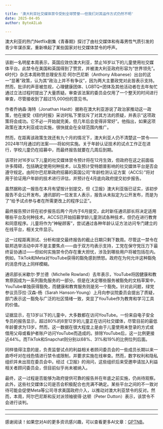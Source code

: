 ```yaml
---

title: '澳大利亚社交媒体禁令受到全球赞誉——但我们对其运作方式仍然不明'
date: 2025-04-05
author: ByteAILab

---
```


澳大利亚的热门Netflix剧集《青春期》探讨了由社交媒体和有毒男性气质引发的青少年谋杀案，重新唤起了某些国家对社交媒体禁令的呼声。

---
该剧一名明星本周表示，英国应效仿澳大利亚，禁止16岁以下的儿童使用社交媒体平台。此禁令在美国和英国得到了赞赏，并被澳大利亚政府形容为“世界领先”。《时代》杂志本周称赞总理安东尼·阿尔巴尼斯（Anthony Albanese）出台的这一“显著”政策，认为其“政治上并不有争议”，因为两大主要政党对此皆表示支持。然而，批评的声音被忽视，心理健康团体、LGBTQ+团体及其他活动者在去年匆忙通过立法过程时提出了大量质疑。审查该法案的委员会仅用了一个整天的时间进行审查，尽管接收到了超过15,000份的意见书。

作者乔纳森·海特（Jonathan Haidt）据称在澳大利亚游说了政治家推动这一政策，他在接受《纽约时报》采访时私下里驳斥了对其方法的质疑，并表示“这项政策将会成功。它不必一开始就完美，但几年后会变得非常好”。他指出，如果这项政策在澳大利亚成功实施，很快就会在全球范围内推广。

然而，在距离该政策生效还有九个月的情况下，澳大利亚人仍不清楚这一禁令——2024年11月通过的法案——将如何实施。关于年龄认证技术的试点工作正在进行，学校儿童仍在招募中，而最终报告就要在几周后到期。

该项针对16岁以下儿童的社交媒体禁令预计将在12月生效，但政府在这之前面临许多障碍，包括确定使用何种技术，以及预计受特朗普影响的社交媒体平台是否会遵守规定。由阿尔巴尼斯政府招募的英国公司“年龄检测认证方案（ACCS）”将对用于验证用户年龄的技术进行评估，并预计在4月底向政府提交初步报告。

虽然据称这一报告在本月有望按计划提交，但《卫报》澳大利亚版已证实，该初步报告不会公开发布。通讯部的一位发言人表示，报告从未拟定为公开发布，而是为了“给予试点参与者在所需更改上的程序公正”。

最终报告预计将在初步报告后两个月内于6月提交，此时新任通讯部长将决定适用哪些平台及何种技术。ACCS已开始招募学龄儿童测试各种技术，但仍在进行教育和同意程序。儿童将作为“神秘顾客”，尝试通过各种年龄认证方法访问专门建立的在线平台，相关文件显示。

这一过程距离测试、分析和提交最终报告的截止日期只剩下数周。尽管这一禁令在联邦选举活动中并不是主要焦点——由于双方均表示支持，工党在保守党压力下最终妥协通过——但如何实施禁令仍存在重大担忧，涉及到哪些用户将被包括在内。例如，TikTok和Meta对YouTube获得的豁免感到愤怒。政府在为何允许这种豁免的消息传达上同样模糊。

通讯部长米歇尔·罗兰德（Michelle Rowland）去年表示，YouTube将因健康和教育原因成为一系列豁免服务的一部分。但是在决定哪些服务被豁免的文档草案中，YouTube单独获得豁免，而健康和教育服务则是另一个豁免。针对此问题，绿党参议员莎拉·汉森-杨（Sarah Hanson-Young）上月向参议院委员会提出了质疑，部门表示这一豁免与广泛的社区情绪一致，突显了YouTube作为教育和学习工具的价值。

证据显示，在13岁以下的儿童中，大多数都在访问YouTube。一份来自电子安全专员的报告显示，超过80%的8至12岁的儿童正在访问社交媒体，尽管目前的最低年龄要求为13岁。然而，这一数据在很大程度上是由于儿童使用未登录的方式或借用父母或看护者账户访问YouTube而造成的。排除YouTube后，这一比例更接近44%。而TikTok和Snapchat则分别以68%、31%和19%的比例位列后面。

同样值得注意的是，负责监督试点的利益相关者顾问委员会的一些成员长期以来一直呼吁对在线色情进行禁令或限制，并要求实施在线审查。然而，数字权利和隐私组织并未出现在委员会中。经过《卫报》的询问，这些组织后来受邀申请加入利益相关者顾问委员会，但目前似乎尚未被纳入。

最终，这一过程是否能够为政府提供可靠的报告并在年底之前实施，仍尚待观察。此外，这些社交媒体公司是否会积极配合也充满不确定。某些平台之间的不一致对待可能会促使Meta等公司寻求美国政府介入，以推动对澳大利亚禁令的反对。然而，本周，阿尔巴尼斯和反对派领袖彼得·达顿（Peter Dutton）表示，该禁令不会进行谈判。

---
---
感谢阅读！如果您对AI的更多资讯感兴趣，可以查看更多AI文章：[GPTNB](https://gptnb.com)。